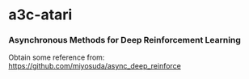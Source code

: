 # a3c-atari
### Asynchronous Methods for Deep Reinforcement Learning
Obtain some reference from: https://github.com/miyosuda/async_deep_reinforce
